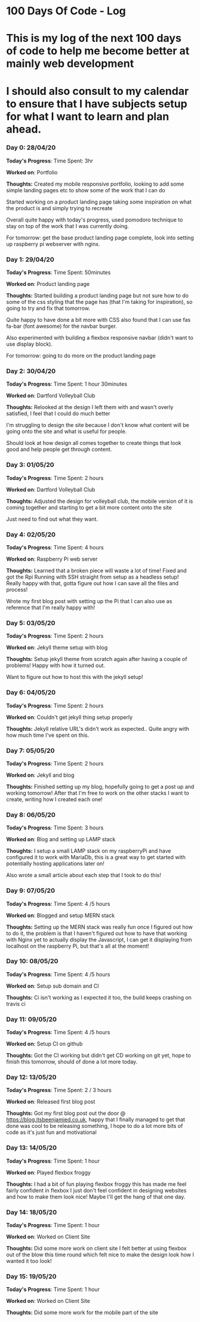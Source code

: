 # 100 Days Of Code - Log
# This is my log of the next 100 days of code to help me become better at mainly web development
# I should also consult to my calendar to ensure that I have subjects setup for what I want to learn and plan ahead.

### Day 0: 28/04/20

**Today's Progress**: Time Spent: 3hr

**Worked on**: Portfolio

**Thoughts:** Created my mobile responsive portfolio, looking to add some simple landing pages etc to show some of the work that I can do

Started working on a product landing page taking some inspiration on what the product is and simply trying to recreate

Overall quite happy with today's progress, used pomodoro technique to stay on top of the work that I was currently doing.

For tomorrow: get the base product landing page complete, look into setting up raspberry pi webserver with nginx.

### Day 1: 29/04/20

**Today's Progress**: Time Spent: 50minutes

**Worked on**: Product landing page

**Thoughts:** Started building a product landing page but not sure how to do some of the css styling that the page has (that I'm taking for inspiration), so going to try and fix that tomorrow.

Quite happy to have done a bit more with CSS also found that I can use fas fa-bar (font awesome) for the navbar burger.

Also experimented with building a flexbox responsive navbar (didn't want to use display block).

For tomorrow: going to do more on the product landing page

### Day 2: 30/04/20

**Today's Progress**: Time Spent: 1 hour 30minutes

**Worked on**: Dartford Volleyball Club

**Thoughts:** Relooked at the design I left them with and wasn't overly satisfied, I feel that I could do much better

I'm struggling to design the site because I don't know what content will be going onto the site and what is useful for people.

Should look at how design all comes together to create things that look good and help people get through content.

### Day 3: 01/05/20

**Today's Progress**: Time Spent: 2 hours

**Worked on**: Dartford Volleyball Club

**Thoughts:** Adjusted the design for volleyball club, the mobile version of it is coming together and starting to get a bit more content onto the site

Just need to find out what they want.

### Day 4: 02/05/20

**Today's Progress**: Time Spent: 4 hours

**Worked on**: Raspberry Pi web server

**Thoughts:** Learned that a broken piece will waste a lot of time!
Fixed and got the Rpi Running with SSH straight from setup as a headless setup! Really happy with that, gotta figure out how I can save all the files and process!

Wrote my first blog post with setting up the Pi that I can also use as reference that I'm really happy with!

### Day 5: 03/05/20

**Today's Progress**: Time Spent: 2 hours

**Worked on**: Jekyll theme setup with blog

**Thoughts:** Setup jekyll theme from scratch again after having a couple of problems! Happy with how it turned out.

Want to figure out how to host this with the jekyll setup!

### Day 6: 04/05/20

**Today's Progress**: Time Spent: 2 hours

**Worked on**: Couldn't get jekyll thing setup properly

**Thoughts:** Jekyll relative URL's didn't work as expected.. Quite angry with how much time I've spent on this.


### Day 7: 05/05/20

**Today's Progress**: Time Spent: 2 hours

**Worked on**: Jekyll and blog

**Thoughts:** Finished setting up my blog, hopefully going to get a post up and working tomorrow! After that I'm free to work on the other stacks I want to create, writing how I created each one!

### Day 8: 06/05/20

**Today's Progress**: Time Spent: 3 hours

**Worked on**: Blog and setting up LAMP stack

**Thoughts:** I setup a small LAMP stack on my raspberryPi and have configured it to work with MariaDb, this is a great way to get started with potentially hosting applications later on!

Also wrote a small article about each step that I took to do this!

### Day 9: 07/05/20

**Today's Progress**: Time Spent: 4 /5  hours

**Worked on**: Blogged and setup MERN stack

**Thoughts:** Setting up the MERN stack was really fun once I figured out how to do it, the problem is that I haven't figured out how to have that working with Nginx yet to actually display the Javascript, I can get it displaying from localhost on the raspberry Pi, but that's all at the moment!

### Day 10: 08/05/20

**Today's Progress**: Time Spent: 4 /5  hours

**Worked on**: Setup sub domain and CI 

**Thoughts:** Ci isn't working as I expected it too, the build keeps crashing on travis ci

### Day 11: 09/05/20

**Today's Progress**: Time Spent: 4 /5  hours

**Worked on**: Setup CI on github

**Thoughts:** Got the CI working but didn't get CD working on git yet, hope to finish this tomorrow, should of done a lot more today.

### Day 12: 13/05/20

**Today's Progress**: Time Spent: 2 / 3 hours

**Worked on**: Released first blog post

**Thoughts:** Got my first blog post out the door @ https://blog.itsbeenjamied.co.uk, happy that I finally managed to get that done was cool to be releasing something, I hope to do a lot more bits of code as it's just fun and motivational

### Day 13: 14/05/20

**Today's Progress**: Time Spent: 1 hour

**Worked on**: Played flexbox froggy

**Thoughts:** I had a bit of fun playing flexbox froggy this has made me feel fairly confident in flexbox I just don't feel confident in designing websites and how to make them look nice! Maybe I'll get the hang of that one day.

### Day 14: 18/05/20

**Today's Progress**: Time Spent: 1 hour

**Worked on**: Worked on Client Site

**Thoughts:** Did some more work on client site I felt better at using flexbox out of the blow this time round which felt nice to make the design look how I wanted it too look!

### Day 15: 19/05/20

**Today's Progress**: Time Spent: 1 hour

**Worked on**: Worked on Client Site

**Thoughts:** Did some more work for the mobile part of the site

